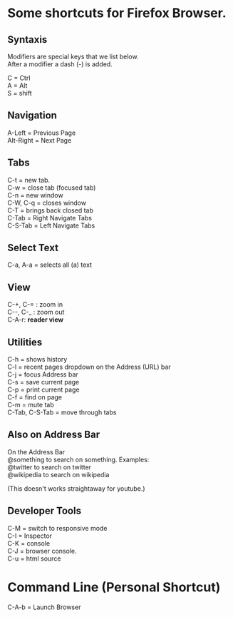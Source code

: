 # Some shortcuts for Firefox Browser.   
   
## Syntaxis   
Modifiers are special keys that we list below.   
After a modifier a dash (-) is added.    

C = Ctrl   
A = Alt   
S = shift   
     
## Navigation   
A-Left = Previous Page   
Alt-Right = Next Page   
   
## Tabs   
C-t = new tab.   
C-w = close tab (focused tab)   
C-n = new window   
C-W, C-q = closes window    
C-T = brings back closed tab   
C-Tab = Right Navigate Tabs   
C-S-Tab = Left Navigate Tabs   
  
## Select Text   
C-a, A-a = selects all (a) text   
   
## View   
C-+, C-= : zoom in   
C--, C-_ : zoom out   
C-A-r: **reader view**   
## Utilities   
C-h = shows history   
C-l = recent pages dropdown on the Address (URL) bar   
C-j = focus Address bar    
C-s = save current page   
C-p = print current page   
C-f = find on page   
C-m = mute tab   
C-Tab, C-S-Tab = move through tabs   
   
## Also on Address Bar   
On the Address Bar   
@something to search on something. Examples:   
@twitter to search on twitter   
@wikipedia to search on wikipedia   
   
(This doesn't works straightaway for youtube.)   
   
## Developer Tools   
C-M = switch to responsive mode   
C-I = Inspector   
C-K = console   
C-J = browser console.   
C-u = html source   
   
# Command Line (Personal Shortcut)   
C-A-b = Launch Browser   
